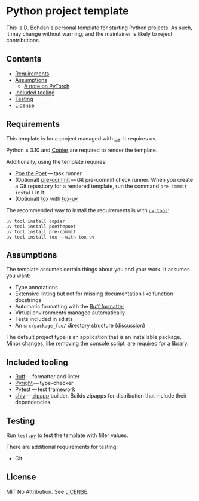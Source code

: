# Python project template

This is D. Bohdan's personal template for starting Python projects.
As such,
it may change without warning,
and the maintainer is likely to reject contributions.


## Contents

- [Requirements](#requirements)
- [Assumptions](#assumptionS)
    - [A note on PyTorch](#a-note-on-pytorch)
- [Included tooling](#included-tooling)
- [Testing](#testing)
- [License](#license)


## Requirements

This template is for a project managed with [uv](https://astral.sh/uv).
It requires uv.

Python &ge; 3.10 and [Copier](https://github.com/copier-org/copier)
are required to render the template.

Additionally, using the template requires:

- [Poe the Poet](https://poethepoet.natn.io/)&thinsp;&mdash;&thinsp;task runner
- (Optional) [pre-commit](https://pre-commit.com/)&thinsp;&mdash;&thinsp;Git pre-commit check runner.
  When you create a Git repository for a rendered template,
  run the command `pre-commit install` in it.
- (Optional) [tox](https://tox.wiki/) with [tox-uv](https://github.com/tox-dev/tox-uv)

The recommended way to install the requirements is with
[`uv tool`](https://docs.astral.sh/uv/guides/tools/#installing-tools):

```shell
uv tool install copier
uv tool install poethepoet
uv tool install pre-commit
uv tool install tox --with tox-uv
```


## Assumptions

The template assumes certain things about you and your work.
It assumes you want:

- Type annotations
- Extensive linting but not for missing documentation like function docstrings
- Automatic formatting with the
  [Ruff formatter](https://docs.astral.sh/ruff/formatter/)
- Virtual environments managed automatically
- Tests included in sdists
- An `src/package_foo/` directory structure
  ([discussion](https://github.com/pypa/packaging.python.org/issues/320))

The default project type is an application that is an installable package.
Minor changes,
like removing the console script,
are required for a library.


## Included tooling

- [Ruff](https://docs.astral.sh/ruff)&thinsp;&mdash;&thinsp;formatter and linter
- [Pyright](https://github.com/microsoft/pyright)&thinsp;&mdash;&thinsp;type-checker
- [Pytest](https://pytest.org/)&thinsp;&mdash;&thinsp;test framework
- [shiv](https://github.com/linkedin/shiv)&thinsp;&mdash;&thinsp;[zipapp](https://docs.python.org/3/library/zipapp.html)
  builder.
  Builds zipapps for distribution that include their dependencies.


## Testing

Run `test.py` to test the template with filler values.

There are additional requirements for testing:

- Git


## License

MIT No Attribution.
See [LICENSE](LICENSE).
